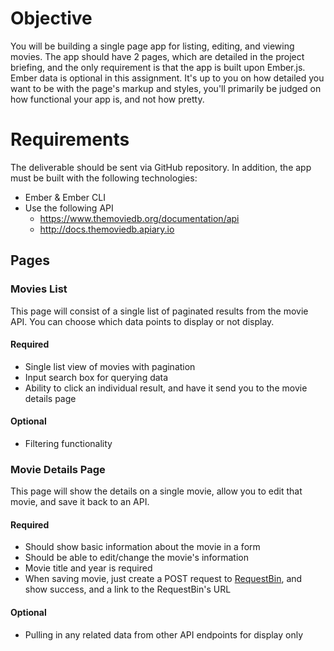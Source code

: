 # Objective

You will be building a single page app for listing, editing, and viewing movies. The app should have 2 pages, which are detailed in the project briefing, and the only requirement is that the app is built upon Ember.js. Ember data is optional in this assignment. It's up to you on how detailed you want to be with the page's markup and styles, you'll primarily be judged on how functional your app is, and not how pretty.

# Requirements

The deliverable should be sent via GitHub repository. In addition, the app must be built with the following technologies:

* Ember & Ember CLI
* Use the following API
  * https://www.themoviedb.org/documentation/api
  * http://docs.themoviedb.apiary.io

## Pages

### Movies List

This page will consist of a single list of paginated results from the movie API. You can choose which data points to display or not display.

#### Required

* Single list view of movies with pagination
* Input search box for querying data
* Ability to click an individual result, and have it send you to the movie details page

#### Optional

* Filtering functionality

### Movie Details Page

This page will show the details on a single movie, allow you to edit that movie, and save it back to an API.

#### Required

* Should show basic information about the movie in a form
* Should be able to edit/change the movie's information
* Movie title and year is required
* When saving movie, just create a POST request to [RequestBin](http://requestb.in/), and show success, and a link to the RequestBin's URL

#### Optional

* Pulling in any related data from other API endpoints for display only
